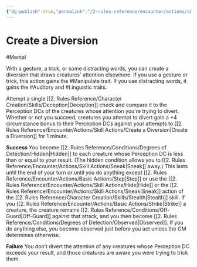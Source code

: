 ```yaml
---
{"dg-publish":true,"permalink":"/2-rules-reference/encounter/actions/skill-actions/create-a-diversion/","noteIcon":""}
---
```


# Create a Diversion
#Mental 

With a gesture, a trick, or some distracting words, you can create a diversion that draws creatures' attention elsewhere. If you use a gesture or trick, this action gains the #Manipulate trait. If you use distracting words, it gains the #Auditory and #Linguistic traits.

Attempt a single [[2. Rules Reference/Character Creation/Skills/Deception\|Deception]] check and compare it to the Perception DCs of the creatures whose attention you're trying to divert. Whether or not you succeed, creatures you attempt to divert gain a +4 circumstance bonus to their Perception DCs against your attempts to [[2. Rules Reference/Encounter/Actions/Skill Actions/Create a Diversion\|Create a Diversion]] for 1 minute.

**Success** You become [[2. Rules Reference/Conditions/Degrees of Detection/Hidden\|Hidden]] to each creature whose Perception DC is less than or equal to your result. (The hidden condition allows you to [[2. Rules Reference/Encounter/Actions/Skill Actions/Sneak\|Sneak]] away.) This lasts until the end of your turn or until you do anything except [[2. Rules Reference/Encounter/Actions/Basic Actions/Step\|Step]] or use the [[2. Rules Reference/Encounter/Actions/Skill Actions/Hide\|Hide]] or the [[2. Rules Reference/Encounter/Actions/Skill Actions/Sneak\|Sneak]] action of the [[2. Rules Reference/Character Creation/Skills/Stealth\|Stealth]] skill. If you [[2. Rules Reference/Encounter/Actions/Basic Actions/Strike\|Strike]] a creature, the creature remains [[2. Rules Reference/Conditions/Off-Guard\|Off-Guard]] against that attack, and you then become [[2. Rules Reference/Conditions/Degrees of Detection/Observed\|Observed]]. If you do anything else, you become observed just before you act unless the GM determines otherwise.

**Failure** You don’t divert the attention of any creatures whose Perception DC exceeds your result, and those creatures are aware you were trying to trick them.
